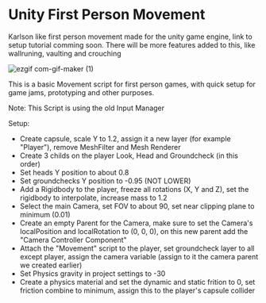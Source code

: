 # Unity First Person Movement

Karlson like first person movement made for the unity game engine, link to setup tutorial comming soon.
There will be more features added to this, like wallruning, vaulting and crouching

![ezgif com-gif-maker (1)](https://user-images.githubusercontent.com/82155472/200803315-3e834604-20ea-4130-87b8-dc3862fa261c.gif)


This is a basic Movement script for first person games, with quick setup for game jams, prototyping and other purposes. 

Note: This Script is using the old Input Manager

Setup:
 - Create capsule, scale Y to 1.2, assign it a new layer (for example "Player"), remove MeshFilter and Mesh Renderer
 - Create 3 childs on the player Look, Head and Groundcheck (in this order)
 - Set heads Y position to about 0.8
 - Set groundchecks Y position to -0.95 (NOT LOWER)
 - Add a Rigidbody to the player, freeze all rotations (X, Y and Z), set the rigidbody to interpolate, increase mass to 1.2
 - Select the main Camera, set FOV to about 90, set near clipping plane to minimum (0.01)
 - Create an empty Parent for the Camera, make sure to set the Camera's localPosition and localRotation to (0, 0, 0), on this new parent add the "Camera Controller Component"
 - Attach the "Movement" script to the player, set groundcheck layer to all except player, assign the camera variable (assign to it the camera parent we created earlier)
 - Set Physics gravity in project settings to -30
 - Create a physics material and set the dynamic and static frition to 0, set friction combine to minimum, assign this to the player's capsule collider
 
